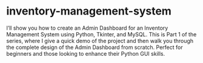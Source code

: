 # inventory-management-system


 I’ll show you how to create an Admin Dashboard for an Inventory Management System using Python, Tkinter, and MySQL. This is Part 1 of the series, where I give a quick demo of the project and then walk you through the complete design of the Admin Dashboard from scratch. Perfect for beginners and those looking to enhance their Python GUI skills.
